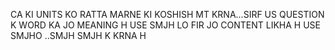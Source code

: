 CA KI UNITS KO RATTA MARNE KI KOSHISH MT KRNA...SIRF US QUESTION K WORD KA JO MEANING H USE SMJH LO FIR JO CONTENT LIKHA H USE SMJHO ..SMJH SMJH K KRNA H 
